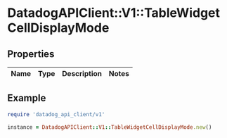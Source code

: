 # DatadogAPIClient::V1::TableWidgetCellDisplayMode

## Properties

| Name | Type | Description | Notes |
| ---- | ---- | ----------- | ----- |

## Example

```ruby
require 'datadog_api_client/v1'

instance = DatadogAPIClient::V1::TableWidgetCellDisplayMode.new()
```
